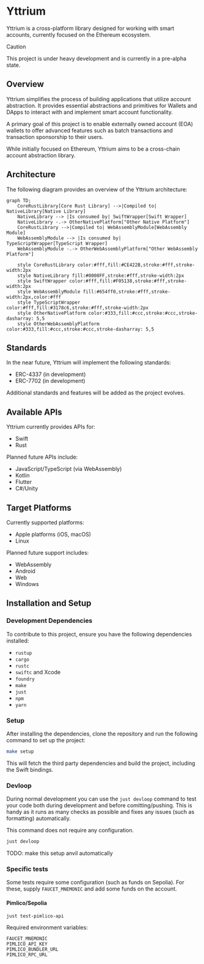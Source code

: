 # Yttrium

Yttrium is a cross-platform library designed for working with smart accounts, currently focused on the Ethereum ecosystem.

> [!CAUTION]
> This project is under heavy development and is currently in a pre-alpha state.

## Overview

Yttrium simplifies the process of building applications that utilize account abstraction. It provides essential abstractions and primitives for Wallets and DApps to interact with and implement smart account functionality.

A primary goal of this project is to enable externally owned account (EOA) wallets to offer advanced features such as batch transactions and transaction sponsorship to their users.

While initially focused on Ethereum, Yttrium aims to be a cross-chain account abstraction library.

## Architecture

The following diagram provides an overview of the Yttrium architecture:

```mermaid
graph TD;
    CoreRustLibrary[Core Rust Library] -->|Compiled to| NativeLibrary[Native Library]
    NativeLibrary --> |Is consumed by| SwiftWrapper[Swift Wrapper]
    NativeLibrary -.-> OtherNativePlatform["Other Native Platform"]
    CoreRustLibrary -->|Compiled to| WebAssemblyModule[WebAssembly Module]
    WebAssemblyModule --> |Is consumed by| TypeScriptWrapper[TypeScript Wrapper]
    WebAssemblyModule -.-> OtherWebAssemblyPlatform["Other WebAssembly Platform"]

	style CoreRustLibrary color:#fff,fill:#CE422B,stroke:#fff,stroke-width:2px
    style NativeLibrary fill:#0000FF,stroke:#fff,stroke-width:2px
    style SwiftWrapper color:#fff,fill:#F05138,stroke:#fff,stroke-width:2px
    style WebAssemblyModule fill:#654ff0,stroke:#fff,stroke-width:2px,color:#fff
    style TypeScriptWrapper color:#fff,fill:#3178c6,stroke:#fff,stroke-width:2px
    style OtherNativePlatform color:#333,fill:#ccc,stroke:#ccc,stroke-dasharray: 5,5
    style OtherWebAssemblyPlatform color:#333,fill:#ccc,stroke:#ccc,stroke-dasharray: 5,5
```

## Standards

In the near future, Yttrium will implement the following standards:
* ERC-4337 (in development)
* ERC-7702 (in development)

Additional standards and features will be added as the project evolves.

## Available APIs

Yttrium currently provides APIs for:
* Swift
* Rust

Planned future APIs include:
* JavaScript/TypeScript (via WebAssembly)
* Kotlin
* Flutter
* C#/Unity

## Target Platforms

Currently supported platforms:
* Apple platforms (iOS, macOS)
* Linux

Planned future support includes:
* WebAssembly
* Android
* Web
* Windows

## Installation and Setup

### Development Dependencies

To contribute to this project, ensure you have the following dependencies installed:

- `rustup`
- `cargo`
- `rustc`
- `swiftc` and Xcode
- `foundry`
- `make`
- `just`
- `npm`
- `yarn`

### Setup

After installing the dependencies, clone the repository and run the following command to set up the project:

```bash
make setup
```

This will fetch the third party dependencies and build the project, including the Swift bindings.

### Devloop

During normal development you can use the `just devloop` command to test your code both during development and before comitting/pushing. This is handy as it runs as many checks as possible and fixes any issues (such as formatting) automatically.

This command does not require any configuration.

```bash
just devloop
```

TODO: make this setup anvil automatically

### Specific tests

Some tests require some configuration (such as funds on Sepolia). For these, supply `FAUCET_MNEMONIC` and add some funds on the account.

#### Pimlico/Sepolia

```bash
just test-pimlico-api
```

Required environment variables:

```text
FAUCET_MNEMONIC
PIMLICO_API_KEY
PIMLICO_BUNDLER_URL
PIMLICO_RPC_URL
```

